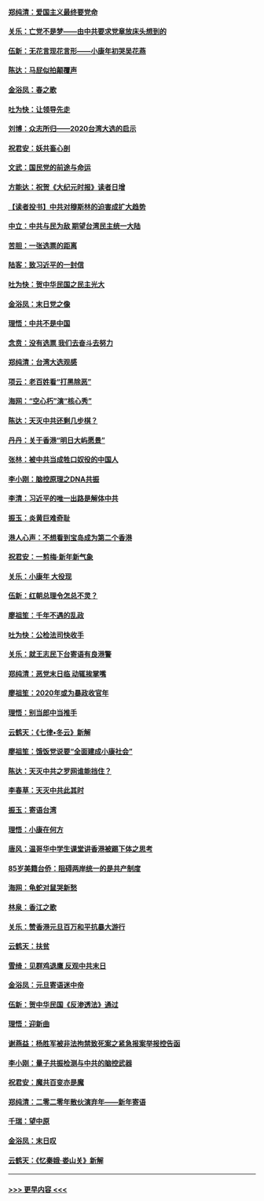 #### [郑纯清：爱国主义最终要党命](../pages/nsc993/n11802197.md?t=01191022) 
#### [关乐：亡党不是梦——由中共要求党章放床头想到的](../pages/nsc993/n11802156.md?t=01191022) 
#### [伍新：无花言现花言形——小康年初哭吴花燕](../pages/nsc993/n11800044.md?t=01191022) 
#### [陈达：马屁似拍颠覆声](../pages/nsc993/n11800010.md?t=01191022) 
#### [金浴凤：春之歌](../pages/nsc993/n11797687.md?t=01191022) 
#### [吐为快：让领导先走](../pages/nsc993/n11797512.md?t=01191022) 
#### [刘博：众志所归——2020台湾大选的启示](../pages/nsc993/n11796878.md?t=01191022) 
#### [祝君安：妖共畜心剖](../pages/nsc993/n11794273.md?t=01191022) 
#### [文武：国民党的前途与命运](../pages/nsc993/n11794198.md?t=01191022) 
#### [方能达：祝贺《大纪元时报》读者日增](../pages/nsc993/n11793807.md?t=01191022) 
#### [【读者投书】中共对穆斯林的迫害成扩大趋势](../pages/nsc993/n11791371.md?t=01191022) 
#### [中立：中共与民为敌 期望台湾民主统一大陆](../pages/nsc993/n11790392.md?t=01191022) 
#### [苦胆：一张选票的距离](../pages/nsc993/n11788914.md?t=01191022) 
#### [陆客：致习近平的一封信](../pages/nsc993/n11788867.md?t=01191022) 
#### [吐为快：贺中华民国之民主光大](../pages/nsc993/n11788618.md?t=01191022) 
#### [金浴凤：末日党之像](../pages/nsc993/n11787475.md?t=01191022) 
#### [理悟：中共不是中国](../pages/nsc993/n11787463.md?t=01191022) 
#### [念贲：没有选票  我们去奋斗去努力](../pages/nsc993/n11787398.md?t=01191022) 
#### [郑纯清：台湾大选观感](../pages/nsc993/n11786210.md?t=01191022) 
#### [项云：老百姓看“打黑除恶”](../pages/nsc993/n11785398.md?t=01191022) 
#### [海网：“空心朽”演“核心秀”](../pages/nsc993/n11783874.md?t=01191022) 
#### [陈达：天灭中共还剩几步棋？](../pages/nsc993/n11783719.md?t=01191022) 
#### [丹丹：关于香港“明日大屿愿景”](../pages/nsc993/n11783273.md?t=01191022) 
#### [张林：被中共当成牲口奴役的中国人](../pages/nsc993/n11782397.md?t=01191022) 
#### [李小刚：脑控原理之DNA共振](../pages/nsc993/n11780962.md?t=01191022) 
#### [李清：习近平的唯一出路是解体中共](../pages/nsc993/n11780866.md?t=01191022) 
#### [振玉：炎黄巨难奇耻](../pages/nsc993/n11779632.md?t=01191022) 
#### [港人心声：不想看到宝岛成为第二个香港](../pages/nsc993/n11778817.md?t=01191022) 
#### [祝君安：一剪梅‧新年新气象](../pages/nsc993/n11776340.md?t=01191022) 
#### [关乐：小康年 大役现](../pages/nsc993/n11774213.md?t=01191022) 
#### [伍新：红朝总理令怎总不灵？](../pages/nsc993/n11770813.md?t=01191022) 
#### [廖祖笙：千年不遇的乱政](../pages/nsc993/n11770373.md?t=01191022) 
#### [吐为快：公检法司快收手](../pages/nsc993/n11770359.md?t=01191022) 
#### [关乐：就王志民下台寄语有良港警](../pages/nsc993/n11769903.md?t=01191022) 
#### [郑纯清：恶党末日临 动辄挨掌嘴](../pages/nsc993/n11769356.md?t=01191022) 
#### [廖祖笙：2020年或为暴政收官年](../pages/nsc993/n11768216.md?t=01191022) 
#### [理悟：别当郎中当推手](../pages/nsc993/n11768243.md?t=01191022) 
#### [云鹤天：《七律▪冬云》新解](../pages/nsc993/n11768204.md?t=01191022) 
#### [廖祖笙：饿饭党说要“全面建成小康社会”](../pages/nsc993/n11767482.md?t=01191022) 
#### [陈达：天灭中共之罗网谁能挡住？](../pages/nsc993/n11767465.md?t=01191022) 
#### [李春草：天灭中共此其时](../pages/nsc993/n11767452.md?t=01191022) 
#### [振玉：寄语台湾](../pages/nsc993/n11767432.md?t=01191022) 
#### [理悟：小康在何方](../pages/nsc993/n11767394.md?t=01191022) 
#### [唐风：温哥华中学生课堂讲香港被踢下体之思考](../pages/nsc993/n11766848.md?t=01191022) 
#### [85岁美籍台侨：阻碍两岸统一的是共产制度](../pages/nsc993/n11765043.md?t=01191022) 
#### [海网：龟蛇对鼠哭新愁](../pages/nsc993/n11764895.md?t=01191022) 
#### [林泉：香江之歌](../pages/nsc993/n11764415.md?t=01191022) 
#### [关乐：赞香港元旦百万和平抗暴大游行](../pages/nsc993/n11764382.md?t=01191022) 
#### [云鹤天：扶贫](../pages/nsc993/n11764245.md?t=01191022) 
#### [雪绮：见群鸡退鹰  反观中共末日](../pages/nsc993/n11762112.md?t=01191022) 
#### [金浴凤：元旦寄语迷中帝](../pages/nsc993/n11761788.md?t=01191022) 
#### [伍新：贺中华民国《反渗透法》通过](../pages/nsc993/n11761994.md?t=01191022) 
#### [理悟：迎新曲](../pages/nsc993/n11761152.md?t=01191022) 
#### [谢燕益：杨胜军被非法拘禁致死案之紧急报案举报控告函](../pages/nsc993/n11756134.md?t=01191022) 
#### [李小刚：量子共振检测与中共的脑控武器](../pages/nsc993/n11754518.md?t=01191022) 
#### [祝君安：魔共百变亦是魔](../pages/nsc993/n11754469.md?t=01191022) 
#### [郑纯清：二零二零年散伙演弃年——新年寄语](../pages/nsc993/n11754195.md?t=01191022) 
#### [千瑞：望中原](../pages/nsc993/n11754159.md?t=01191022) 
#### [金浴凤：末日叹](../pages/nsc993/n11752359.md?t=01191022) 
#### [云鹤天：《忆秦娥‧娄山关》新解](../pages/nsc993/n11752348.md?t=01191022) 

----
#### [ >>> 更早内容 <<< ](../indexes/nsc993-earlier.md)
